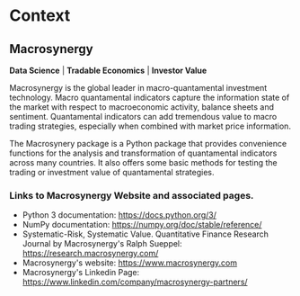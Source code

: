 # Context

## Macrosynergy

**Data Science** | **Tradable Economics** | **Investor Value**

Macrosynergy is the global leader in macro-quantamental investment technology.  Macro 
quantamental indicators capture the information state of the market with respect to 
macroeconomic activity, balance sheets and sentiment. Quantamental indicators can add 
tremendous value to macro trading strategies, especially when combined with market price 
information. 

The Macrosynery package is a Python package that provides convenience functions for the
analysis and transformation of quantamental indicators across many countries. It also 
offers some basic methods for testing the trading or investment value of quantamental 
strategies.

### Links to Macrosynergy Website and associated pages.

- Python 3 documentation: <https://docs.python.org/3/>
- NumPy documentation: <https://numpy.org/doc/stable/reference/>
- Systematic-Risk, Systematic Value. Quantitative Finance Research
  Journal by Macrosynergy's Ralph Sueppel:
  <https://research.macrosynergy.com/>
- Macrosynergy's website: <https://www.macrosynergy.com>
- Macrosynergy's Linkedin Page:
  <https://www.linkedin.com/company/macrosynergy-partners/>
